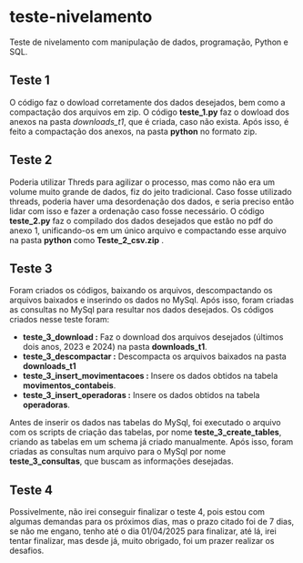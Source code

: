 # teste-nivelamento
Teste de nivelamento com manipulação de dados, programação, Python e SQL.

## Teste 1
O código faz o dowload corretamente dos dados desejados, bem como a compactação dos arquivos em zip.
O código **teste_1.py** faz o dowload dos anexos na pasta *downloads_t1*, que é criada, caso não exista. Após isso, é feito a compactação dos anexos, na pasta **python** no formato zip.

## Teste 2
Poderia utilizar Threds para agilizar o processo, mas como não era um volume muito grande de dados, fiz do jeito tradicional. Caso fosse utilizado threads, poderia haver uma desordenação dos dados, e seria preciso então lidar com isso e fazer a ordenação caso fosse necessário.
O código **teste_2.py** faz o compilado dos dados desejados que estão no pdf do anexo 1, unificando-os em um único arquivo e compactando esse arquivo na pasta **python** como **Teste_2_csv.zip** .

## Teste 3
Foram criados os códigos, baixando os arquivos, descompactando os arquivos baixados e inserindo os dados no MySql. Após isso, foram criadas as consultas no MySql para resultar nos dados desejados.
Os códigos criados nesse teste foram:
- **teste_3_download :** Faz o download dos arquivos desejados (últimos dois anos, 2023 e 2024) na pasta **downloads_t1**.
- **teste_3_descompactar :** Descompacta os arquivos baixados na pasta **downloads_t1**
- **teste_3_insert_movimentacoes :** Insere os dados obtidos na tabela **movimentos_contabeis**.
- **teste_3_insert_operadoras :** Insere os dados obtidos na tabela **operadoras**.

Antes de inserir os dados nas tabelas do MySql, foi executado o arquivo com os scripts de criação das tabelas, por nome **teste_3_create_tables**, criando as tabelas em um schema já criado manualmente.
Após isso, foram criadas as consultas num arquivo para o MySql por nome **teste_3_consultas**, que buscam as informações desejadas.

## Teste 4
Possivelmente, não irei conseguir finalizar o teste 4, pois estou com algumas demandas para os próximos dias, mas o prazo citado foi de 7 dias, se não me engano, tenho até o dia 01/04/2025 para finalizar, até lá, irei tentar finalizar, mas desde já, muito obrigado, foi um prazer realizar os desafios.
